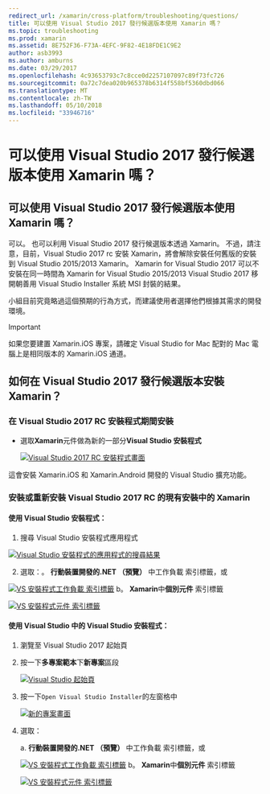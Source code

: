 ```yaml
---
redirect_url: /xamarin/cross-platform/troubleshooting/questions/
title: 可以使用 Visual Studio 2017 發行候選版本使用 Xamarin 嗎？
ms.topic: troubleshooting
ms.prod: xamarin
ms.assetid: 8E752F36-F73A-4EFC-9F82-4E18FDE1C9E2
author: asb3993
ms.author: amburns
ms.date: 03/29/2017
ms.openlocfilehash: 4c93653793c7c8cce0d2257107097c89f73fc726
ms.sourcegitcommit: 0a72c7dea020b965378b6314f558bf5360dbd066
ms.translationtype: MT
ms.contentlocale: zh-TW
ms.lasthandoff: 05/10/2018
ms.locfileid: "33946716"
---
```

# <a name="can-i-use-visual-studio-2017-release-candidate-with-xamarin"></a>可以使用 Visual Studio 2017 發行候選版本使用 Xamarin 嗎？

## <a name="can-i-use-visual-studio-2017-release-candidate-with-xamarin"></a>可以使用 Visual Studio 2017 發行候選版本使用 Xamarin 嗎？

可以。 也可以利用 Visual Studio 2017 發行候選版本透過 Xamarin。 不過，請注意，目前，Visual Studio 2017 rc 安裝 Xamarin，將會解除安裝任何舊版的安裝到 Visual Studio 2015/2013 Xamarin。 Xamarin for Visual Studio 2017 可以不安裝在同一時間為 Xamarin for Visual Studio 2015/2013 Visual Studio 2017 移開朝善用 Visual Studio Installer 系統 MSI 封裝的結果。

小組目前究竟略過這個預期的行為方式，而建議使用者選擇他們根據其需求的開發環境。 

> [!IMPORTANT]
> 如果您要建置 Xamarin.iOS 專案，請確定 Visual Studio for Mac 配對的 Mac 電腦上是相同版本的 Xamarin.iOS 通道。

## <a name="how-do-i-install-xamarin-to-visual-studio-2017-release-candidate"></a>如何在 Visual Studio 2017 發行候選版本安裝 Xamarin？

### <a name="installing-during-the-visual-studio-2017-rc-installer"></a>在 Visual Studio 2017 RC 安裝程式期間安裝

* 選取**Xamarin**元件做為新的一部分**Visual Studio 安裝程式**

  [![](visualstudio-2017-rc-images/install1-sml.png "Visual Studio 2017 RC 安裝程式畫面")](visualstudio-2017-rc-images/install1-orig.png#lightbox)

這會安裝 Xamarin.iOS 和 Xamarin.Android 開發的 Visual Studio 擴充功能。

### <a name="installing-or-reinstalling-xamarin-in-an-existing-installation-of-visual-studio-2017-rc"></a>安裝或重新安裝 Visual Studio 2017 RC 的現有安裝中的 Xamarin

#### <a name="using-the-visual-studio-installer"></a>使用 Visual Studio 安裝程式：

1. 搜尋 Visual Studio 安裝程式應用程式

  [![](visualstudio-2017-rc-images/reinstall1-sml.png "Visual Studio 安裝程式的應用程式的搜尋結果")](visualstudio-2017-rc-images/reinstall1-orig.png#lightbox)

2. 選取：。 **行動裝置開發的.NET （預覽）** 中工作負載 索引標籤，或

  [![](visualstudio-2017-rc-images/reinstall2-sml.png "VS 安裝程式工作負載 索引標籤")](visualstudio-2017-rc-images/reinstall2-orig.png#lightbox) b。 **Xamarin**中**個別元件** 索引標籤

  [![](visualstudio-2017-rc-images/reinstall3-sml.png "VS 安裝程式元件 索引標籤")](visualstudio-2017-rc-images/reinstall3-orig.png#lightbox)

#### <a name="using-the-visual-studio-installer-within-visual-studio"></a>使用 Visual Studio 中的 Visual Studio 安裝程式：
1. 瀏覽至 Visual Studio 2017 起始頁
2. 按一下**多專案範本**下**新專案**區段

    [![](visualstudio-2017-rc-images/reinstall4-sml.png "Visual Studio 起始頁")](visualstudio-2017-rc-images/reinstall4-orig.png#lightbox)
3. 按一下`Open Visual Studio Installer`的左窗格中

    [![](visualstudio-2017-rc-images/reinstall5-sml.png "新的專案畫面")](visualstudio-2017-rc-images/reinstall5-orig.png#lightbox)
4. 選取：
    
    a. **行動裝置開發的.NET （預覽）** 中工作負載 索引標籤，或

    [![](visualstudio-2017-rc-images/reinstall2-sml.png "VS 安裝程式工作負載 索引標籤")](visualstudio-2017-rc-images/reinstall2-orig.png#lightbox) b。 **Xamarin**中**個別元件** 索引標籤

    [![](visualstudio-2017-rc-images/reinstall3-sml.png "VS 安裝程式元件 索引標籤")](visualstudio-2017-rc-images/reinstall3-orig.png#lightbox)
